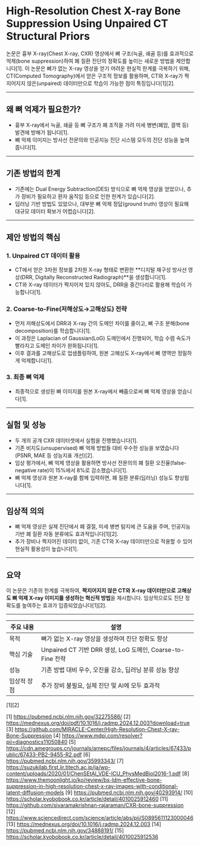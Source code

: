 # High-Resolution Chest X-ray Bone Suppression Using Unpaired CT Structural Priors 

논문은 흉부 X-ray(Chest X-ray, CXR) 영상에서 뼈 구조(늑골, 쇄골 등)를 효과적으로 억제(bone suppression)하여 폐 질환 진단의 정확도를 높이는 새로운 방법을 제안합니다[1]. 이 논문은 뼈가 없는 X-ray 영상을 얻기 어려운 현실적 한계를 극복하기 위해, CT(Computed Tomography)에서 얻은 구조적 정보를 활용하며, CT와 X-ray가 짝지어지지 않은(unpaired) 데이터만으로 학습이 가능한 점이 특징입니다[1][2].

---

## 왜 뼈 억제가 필요한가?  
- 흉부 X-ray에서 늑골, 쇄골 등 뼈 구조가 폐 조직을 가려 미세 병변(폐암, 결핵 등) 발견에 방해가 됩니다[1].
- 뼈 억제 이미지는 방사선 전문의와 인공지능 진단 시스템 모두의 진단 성능을 높여줍니다[1].

---

## 기존 방법의 한계  
- 기존에는 Dual Energy Subtraction(DES) 방식으로 뼈 억제 영상을 얻었으나, 추가 장비가 필요하고 환자 움직임 등으로 인한 한계가 있습니다[2].
- 딥러닝 기반 방법도 있었으나, 대부분 뼈 억제 정답(ground truth) 영상이 필요해 대규모 데이터 확보가 어렵습니다[2].

---

## 제안 방법의 핵심  
### 1. Unpaired CT 데이터 활용  
- CT에서 얻은 3차원 정보를 2차원 X-ray 형태로 변환한 **디지털 재구성 방사선 영상(DRR, Digitally Reconstructed Radiograph)**을 생성합니다[1].
- CT와 X-ray 데이터가 짝지어져 있지 않아도, DRR을 중간다리로 활용해 학습이 가능합니다[1].

### 2. Coarse-to-Fine(저해상도→고해상도) 전략  
- 먼저 저해상도에서 DRR과 X-ray 간의 도메인 차이를 줄이고, 뼈 구조 분해(bone decomposition)를 학습합니다[1].
- 이 과정은 Laplacian of Gaussian(LoG) 도메인에서 진행되어, 학습 수렴 속도가 빨라지고 도메인 차이가 완화됩니다[1].
- 이후 결과를 고해상도로 업샘플링하여, 원본 고해상도 X-ray에서 뼈 영역만 정밀하게 억제합니다[1].

### 3. 최종 뼈 억제  
- 최종적으로 생성된 뼈 이미지를 원본 X-ray에서 빼줌으로써 뼈 억제 영상을 얻습니다[1].

---

## 실험 및 성능  
- 두 개의 공개 CXR 데이터셋에서 실험을 진행했습니다[1].
- 기존 비지도(unsupervised) 뼈 억제 방법들 대비 우수한 성능을 보였습니다(PSNR, MAE 등 성능지표 개선)[2].
- 임상 평가에서, 뼈 억제 영상을 활용하면 방사선 전문의의 폐 질환 오진율(false-negative rate)이 15%에서 8%로 감소했습니다[1].
- 뼈 억제 영상과 원본 X-ray를 함께 입력하면, 폐 질환 분류(딥러닝) 성능도 향상됩니다[1].

---

## 임상적 의의  
- 뼈 억제 영상은 실제 진단에서 폐 결절, 미세 병변 탐지에 큰 도움을 주며, 인공지능 기반 폐 질환 자동 분류에도 효과적입니다[1][2].
- 추가 장비나 짝지어진 데이터 없이, 기존 CT와 X-ray 데이터만으로 적용할 수 있어 현실적 활용성이 높습니다[1].

---

## 요약  
이 논문은 기존의 한계를 극복하여, **짝지어지지 않은 CT와 X-ray 데이터만으로 고해상도 뼈 억제 X-ray 이미지를 생성하는 혁신적 방법**을 제시합니다. 임상적으로도 진단 정확도를 높여주는 효과가 입증되었습니다[1][2].

---

| 주요 내용              | 설명                                                                                  |
|----------------------|-------------------------------------------------------------------------------------|
| 목적                 | 뼈가 없는 X-ray 영상을 생성하여 진단 정확도 향상                                         |
| 핵심 기술             | Unpaired CT 기반 DRR 생성, LoG 도메인, Coarse-to-Fine 전략                              |
| 성능                  | 기존 방법 대비 우수, 오진율 감소, 딥러닝 분류 성능 향상                                   |
| 임상적 장점           | 추가 장비 불필요, 실제 진단 및 AI에 모두 효과적                                          |

[1][2]

[1] https://pubmed.ncbi.nlm.nih.gov/32275586/
[2] https://mednexus.org/doi/pdf/10.1016/j.radmp.2024.12.003?download=true
[3] https://github.com/MIRACLE-Center/High-Resolution-Chest-X-ray-Bone-Suppression
[4] https://www.mdpi.com/resolver?pii=diagnostics11050840
[5] https://cdn.amegroups.cn/journals/amepc/files/journals/4/articles/67433/public/67433-PB2-9455-R2.pdf
[6] https://pubmed.ncbi.nlm.nih.gov/35993343/
[7] https://suzukilab.first.iir.titech.ac.jp/ja/wp-content/uploads/2020/01/ChenSEtAl_VDE-ICU_PhysMedBiol2016-1.pdf
[8] https://www.themoonlight.io/ko/review/bs-ldm-effective-bone-suppression-in-high-resolution-chest-x-ray-images-with-conditional-latent-diffusion-models
[9] https://pubmed.ncbi.nlm.nih.gov/40293914/
[10] https://scholar.kyobobook.co.kr/article/detail/4010025912460
[11] https://github.com/sivaramakrishnan-rajaraman/CXR-bone-suppression
[12] https://www.sciencedirect.com/science/article/abs/pii/S0895611123000046
[13] https://mednexus.org/doi/10.1016/j.radmp.2024.12.003
[14] https://pubmed.ncbi.nlm.nih.gov/34888191/
[15] https://scholar.kyobobook.co.kr/article/detail/4010025912536
